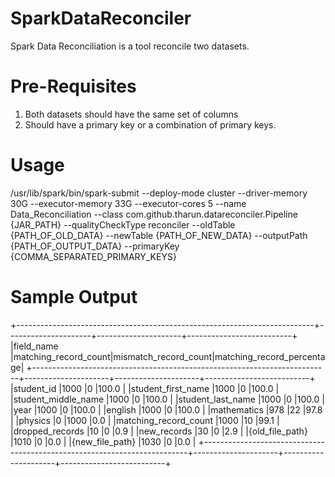 # SparkDataReconciler
Spark Data Reconciliation is a tool reconcile two datasets.

# Pre-Requisites
1. Both datasets should have the same set of columns
2. Should have a primary key or a combination of primary keys.

# Usage
/usr/lib/spark/bin/spark-submit --deploy-mode cluster --driver-memory 30G --executor-memory 33G --executor-cores 5 --name Data_Reconciliation --class com.github.tharun.datareconciler.Pipeline {JAR_PATH} --qualityCheckType reconciler --oldTable {PATH_OF_OLD_DATA} --newTable {PATH_OF_NEW_DATA} --outputPath {PATH_OF_OUTPUT_DATA} --primaryKey {COMMA_SEPARATED_PRIMARY_KEYS}

# Sample Output
+--------------------------------------------------------------------------+---------------------+---------------------+--------------------------+
|field_name                                                                |matching_record_count|mismatch_record_count|matching_record_percentage|
+--------------------------------------------------------------------------+---------------------+---------------------+--------------------------+
|student_id                                                                |1000                 |0                    |100.0                     |
|student_first_name                                                        |1000                 |0                    |100.0                     |
|student_middle_name                                                       |1000                 |0                    |100.0                     |
|student_last_name                                                         |1000                 |0                    |100.0                     |
|year                                                                      |1000                 |0                    |100.0                     |
|english                                                                   |1000                 |0                    |100.0                     |
|mathematics                                                               |978                  |22                   |97.8                      |
|physics                                                                   |0                    |1000                 |0.0                       |
|matching_record_count                                                     |1000                 |10                   |99.1                      |
|dropped_records                                                           |10                   |0                    |0.9                       |
|new_records                                                               |30                   |0                    |2.9                       |
|{old_file_path}                                                           |1010                 |0                    |0.0                       |
|{new_file_path}                                                           |1030                 |0                    |0.0                       |
+--------------------------------------------------------------------------+---------------------+---------------------+--------------------------+

